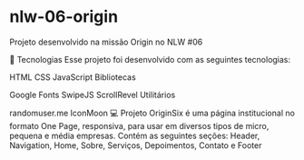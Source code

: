 # nlw-06-origin
Projeto desenvolvido na missão Origin no NLW #06

🚀 Tecnologias
Esse projeto foi desenvolvido com as seguintes tecnologias:

HTML
CSS
JavaScript
Bibliotecas

Google Fonts
SwipeJS
ScrollRevel
Utilitários

randomuser.me
IconMoon
💻 Projeto
OriginSix é uma página institucional no formato One Page, responsiva, para usar em diversos tipos de micro, pequena e média empresas. Contém as seguintes seções: Header, Navigation, Home, Sobre, Serviços, Depoimentos, Contato e Footer
